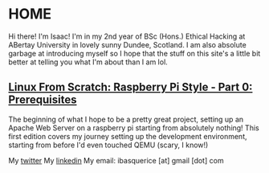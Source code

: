 # HOME

Hi there! I'm Isaac! I'm in my 2nd year of BSc (Hons.) Ethical Hacking at ABertay University in lovely sunny Dundee, Scotland. I am also absolute garbage at introducing myself so I hope that the stuff on this site's a little bit better at telling you what I'm about than I am lol.

## [Linux From Scratch: Raspberry Pi Style - Part 0: Prerequisites](https://IBRice101.github.io/RPi-LFS/0-Prerequisites)
The beginning of what I hope to be a pretty great project, setting up an Apache Web Server on a raspberry pi starting from absolutely nothing! This first edition covers my journey setting up the development environment, starting from before I'd even touched QEMU (scary, I know!)

My [twitter](https://twitter.com/IBRice101/)
My [linkedin](https://www.linkedin.com/in/isaac-b-5b6149138/)
My email: ibasquerice [at] gmail [dot] com
